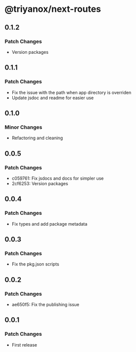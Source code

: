 # @triyanox/next-routes

## 0.1.2

### Patch Changes

- Version packages

## 0.1.1

### Patch Changes

- Fix the issue with the path when app directory is overriden
- Update jsdoc and readme for easier use

## 0.1.0

### Minor Changes

- Refactoring and cleaning

## 0.0.5

### Patch Changes

- c059761: Fix jsdocs and docs for simpler use
- 2cf6253: Version packages

## 0.0.4

### Patch Changes

- Fix types and add package metadata

## 0.0.3

### Patch Changes

- Fix the pkg.json scripts

## 0.0.2

### Patch Changes

- ae650f5: Fix the publishing issue

## 0.0.1

### Patch Changes

- First release

